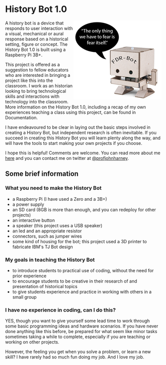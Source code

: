 # History Bot 1.0
<img align="right" src="fdrbot_image.png">

A history bot is a device that responds to user interaction with a visual, mechanical or aural response based on a historical setting, figure or concept.
The History Bot 1.0 is built using a Raspberry Pi 3B+.

This project is offered as a suggestion to fellow educators who are interested in bringing a project like this into the classroom.
I work as an historian looking to bring technological skills and interactions with technology into the classroom. 
More information on the History Bot 1.0, including a recap of my own experiences teaching a class using this project, can be found in Documentation.

I have endeavoured to be clear in laying out the basic steps involved in creating a History Bot, but independent research is often inevitable.
If you succeed in creating this History Bot you will learn plenty along the way, and will have the tools to start making your own projects if you choose.

I hope this is helpful! Comments are welcome. You can read more about me [here](http://www.profjohnharney.com) and you can contact me on twitter at [@profjohnharney](http://www.twitter.com/profjohnharney).

## Some brief information

### What you need to make the History Bot
- a Raspberry Pi (I have used a Zero and a 3B+)
- a power supply
- an SD card (8GB is more than enough, and you can redeploy for other projects)
- an interactive button
- a speaker (this project uses a USB speaker)
- an led and an appropriate resistor
- connectors, such as jumper wires
- some kind of housing for the bot; this project used a 3D printer to fabricate IBM's TJ Bot design

### My goals in teaching the History Bot
- to introduce students to practical use of coding, without the need for prior experience
- to encourage students to be creative in their research of and presentation of historical topics
- to give students experience and practice in working with others in a small group

### I have no experience in coding, can I do this?
YES, though you want to give yourself some lead time to work through some basic programming ideas and hardware scenarios.
If you have never done anything like this before, be prepared for what seem like minor tasks sometimes taking a while to complete, especially if you are teaching or working on other projects.

However, the feeling you get when you solve a problem, or learn a new skill?
I have rarely had so much fun doing my job.
And I love my job.
